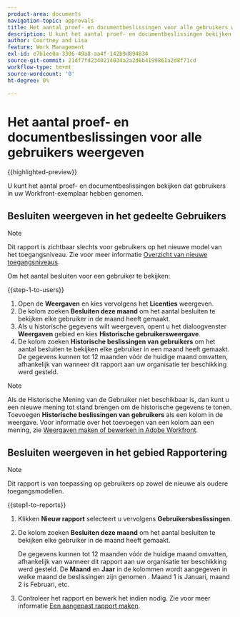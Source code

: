 ```yaml
---
product-area: documents
navigation-topic: approvals
title: Het aantal proef- en documentbeslissingen voor alle gebruikers weergeven
description: U kunt het aantal proef- en documentbeslissingen bekijken dat gebruikers in uw Workfront-exemplaar hebben genomen.
author: Courtney and Lisa
feature: Work Management
exl-id: e7b1ee0a-3306-49a8-aa4f-142b9d894834
source-git-commit: 21df7fd2340214034a2a2d6b4199861a2d8f71cd
workflow-type: tm+mt
source-wordcount: '0'
ht-degree: 0%

---
```



# Het aantal proef- en documentbeslissingen voor alle gebruikers weergeven

{{highlighted-preview}}

U kunt het aantal proef- en documentbeslissingen bekijken dat gebruikers in uw Workfront-exemplaar hebben genomen.

## Besluiten weergeven in het gedeelte Gebruikers

>[!NOTE]
>
>Dit rapport is zichtbaar slechts voor gebruikers op het nieuwe model van het toegangsniveau. Zie voor meer informatie [Overzicht van nieuwe toegangsniveaus](/help/quicksilver/administration-and-setup/add-users/how-access-levels-work/access-level-overview.md).

Om het aantal besluiten voor een gebruiker te bekijken:

{{step-1-to-users}}

1. Open de **Weergaven** en kies vervolgens het **Licenties** weergeven.
1. De kolom zoeken **Besluiten deze maand** om het aantal besluiten te bekijken elke gebruiker in de maand heeft gemaakt.
1. <span class="preview">Als u historische gegevens wilt weergeven, opent u het dialoogvenster **Weergaven** gebied en kies **Historische gebruikersweergave**.</span>
1. <span class="preview">De kolom zoeken **Historische beslissingen van gebruikers** om het aantal besluiten te bekijken elke gebruiker in een maand heeft gemaakt. De gegevens kunnen tot 12 maanden vóór de huidige maand omvatten, afhankelijk van wanneer dit rapport aan uw organisatie ter beschikking werd gesteld.</span>

>[!NOTE]
>
><span class="preview">Als de Historische Mening van de Gebruiker niet beschikbaar is, dan kunt u een nieuwe mening tot stand brengen om de historische gegevens te tonen. Toevoegen **Historische beslissingen van gebruikers** als een kolom in de weergave. Voor informatie over het toevoegen van een kolom aan een mening, zie [Weergaven maken of bewerken in Adobe Workfront](/help/quicksilver/reports-and-dashboards/reports/reporting-elements/create-edit-views.md).</span>


## Besluiten weergeven in het gebied Rapportering

>[!NOTE]
>
>Dit rapport is van toepassing op gebruikers op zowel de nieuwe als oudere toegangsmodellen.

{{step1-to-reports}}

1. Klikken **Nieuw rapport** selecteert u vervolgens **Gebruikersbeslissingen**.
1. De kolom zoeken **Besluiten deze maand** om het aantal besluiten te bekijken elke gebruiker in de maand heeft gemaakt.

   <span class="preview">De gegevens kunnen tot 12 maanden vóór de huidige maand omvatten, afhankelijk van wanneer dit rapport aan uw organisatie ter beschikking werd gesteld. De **Maand** en **Jaar** in de kolommen wordt aangegeven in welke maand de beslissingen zijn genomen . Maand 1 is Januari, maand 2 is Februari, etc.</span>

1. Controleer het rapport en bewerk het indien nodig. Zie voor meer informatie [Een aangepast rapport maken](/help/quicksilver/reports-and-dashboards/reports/creating-and-managing-reports/create-custom-report.md).

